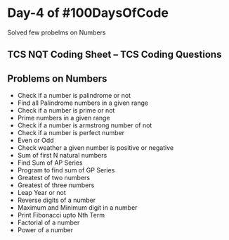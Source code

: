 # Day-4 of #100DaysOfCode

Solved few probelms on Numbers

## TCS NQT Coding Sheet – TCS Coding Questions



## Problems on Numbers
* Check if a number is palindrome or not
* Find all Palindrome numbers in a given range
* Check if a number is prime or not
* Prime numbers in a given range
* Check if a number is armstrong number of not
* Check if a number is perfect number
* Even or Odd
* Check weather a given number is positive or negative
* Sum of first N natural numbers
* Find Sum of AP Series
* Program to find sum of GP Series
* Greatest of two numbers
* Greatest of three numbers
* Leap Year or not
* Reverse digits of a number
* Maximum and Minimum digit in a number
* Print Fibonacci upto Nth Term
* Factorial of a number
* Power of a number

